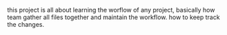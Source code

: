 this project is all about learning the worflow of any project, basically how team gather all files together and maintain the workflow. how to keep track the changes.
